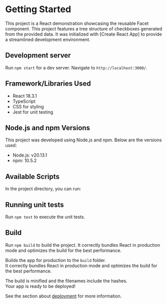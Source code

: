 # Getting Started

This project is a React demonstration showcasing the reusable Facet component. This project features a tree structure of checkboxes generated from the provided data. It was initialized with [Create React App] to provide a streamlined development environment.


## Development server

Run `npm start` for a dev server. Navigate to `http://localhost:3000/`. 

## Framework/Libraries Used

- React 18.3.1
- TypeScript
- CSS for styling
- Jest for unit testing

## Node.js and npm Versions

This project was developed using Node.js and npm. Below are the versions used:

- Node.js: v20.13.1
- npm: 10.5.2

## Available Scripts

In the project directory, you can run:


## Running unit tests

Run `npm test` to execute the unit tests.

## Build

Run `npm build` to build the project. It correctly bundles React in production mode and optimizes the build for the best performance.

Builds the app for production to the `build` folder.\
It correctly bundles React in production mode and optimizes the build for the best performance.

The build is minified and the filenames include the hashes.\
Your app is ready to be deployed!

See the section about [deployment](https://facebook.github.io/create-react-app/docs/deployment) for more information.

